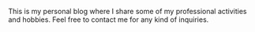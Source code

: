 ---
---

This is my personal blog where I share some of my professional activities and hobbies. Feel free to contact me for any kind of inquiries.
